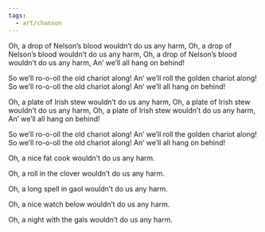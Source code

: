 ```yaml
---
tags:
  - art/chanson
---
```

Oh, a drop of Nelson’s blood wouldn’t do us any harm,
Oh, a drop of Nelson’s blood wouldn’t do us any harm,
Oh, a drop of Nelson’s blood wouldn’t do us any harm,
An’ we’ll all hang on behind!

So we’ll ro-o-oll the old chariot along!
An’ we’ll roll the golden chariot along!
So we’ll ro-o-oll the old chariot along!
An’ we’ll all hang on behind!

Oh, a plate of Irish stew wouldn’t do us any harm,
Oh, a plate of Irish stew wouldn’t do us any harm,
Oh, a plate of Irish stew wouldn’t do us any harm,
An’ we’ll all hang on behind!

So we’ll ro-o-oll the old chariot along!
An’ we’ll roll the golden chariot along!
So we’ll ro-o-oll the old chariot along!
An’ we’ll all hang on behind!

Oh, a nice fat cook wouldn’t do us any harm.

Oh, a roll in the clover wouldn’t do us any harm.

Oh, a long spell in gaol wouldn’t do us any harm.

Oh, a nice watch below wouldn’t do us any harm.

Oh, a night with the gals wouldn’t do us any harm.